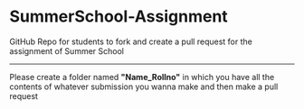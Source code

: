 # SummerSchool-Assignment
GitHub Repo for students to fork and create a pull request for the assignment of Summer School

---


Please create a folder named  **"Name_Rollno"** in which you have all the contents of whatever submission you wanna make and then make a pull request
